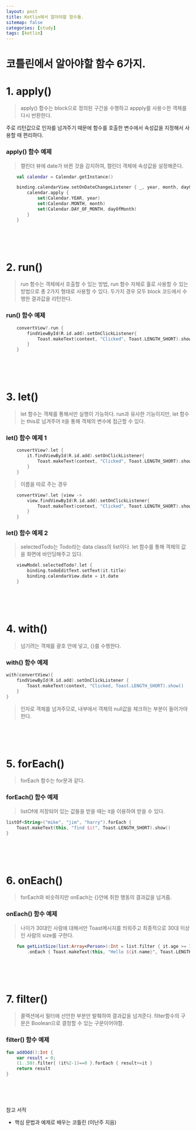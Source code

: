 ```yaml
---
layout: post
title: Kotlin에서 알아야할 함수들.
sitemap: false
categories: [study]
tags: [kotlin]
---
```


# 코틀린에서 알아야할 함수 6가지.

# 1. apply()
> apply() 함수는 block으로 정의된 구간을 수행하고 appply를 사용ㅇ한 객체를 다시 반환한다. 

주로 리턴값으로 인자를 넘겨주기 때문에 함수를 호출한 변수에서 속성값을 지정해서 사용할 때 편리하다. 

### apply() 함수 예제 
> 캘린더 뷰에 date가 바뀐 것을 감지하여, 캘린더 객체에 속성값을 설정해준다. 
~~~kotlin
    val calendar = Calendar.getInstance()

    binding.calendarView.setOnDateChangeListener { _, year, month, dayOfMonth ->
        calendar.apply {
            set(Calendar.YEAR, year)
            set(Calendar.MONTH, month)
            set(Calendar.DAY_OF_MONTH, dayOfMonth)
        }
    }
~~~

<br>
<br>
<br>

# 2. run() 
> run 함수는 객체에서 호출할 수 있는 방법, run 함수 자체로 홀로 사용할 수 있는 방법으로 총 2가지 형태로 사용할 수 있다. 
> 두가지 경우 모두 block 코드에서 수행한 결과값을 리턴한다. 


### run() 함수 예제 
~~~kotlin
    convertView?.run {
        findViewById(R.id.add).setOnClickListener{
            Toast.makeText(context, "Clicked", Toast.LENGTH_SHORT).show()
        }
    }
~~~

<br>
<br>
<br>

# 3. let() 
> let 함수는 객체를 통해서만 실행이 가능하다. run과 유사한 기능이지만, let 함수는 this로 넘겨주어 it을 통해 객체의 변수에 접근할 수 있다. 


### let() 함수 예제 1
~~~kotlin
    convertView?.let {
        it.findViewById(R.id.add).setOnClickListener{
            Toast.makeText(context, "Clicked", Toast.LENGTH_SHORT).show()
        }
    }
~~~
> 이름을 따로 주는 경우
~~~kotlin
    convertView?.let {view ->
        view.findViewById(R.id.add).setOnClickListener{
            Toast.makeText(context, "Clicked", Toast.LENGTH_SHORT).show()
        }
    }
~~~

### let() 함수 예제 2
> selectedTodo는 Todo라는 data class의 list이다. let 함수를 통해 객체의 값을 화면에 바인딩해주고 있다.  
~~~kotlin
    viewModel.selectedTodo?.let {
        binding.todoEditText.setText(it.title)
        binding.calendarView.date = it.date
    }
~~~

<br>
<br>
<br>

# 4. with()
> 넘기려는 객체를 괄호 안에 넣고, {}를 수행한다. 


### with() 함수 예제
~~~kotlin
with(convertView){
    findViewById(R.id.add).setOnClickListener {
        Toast.makeText(context, "Clicked, Toast.LENGTH_SHORT).show()
    }
}
~~~ 
> 인자로 객체를 넘겨주므로, 내부에서 객체의 null값을 체크하는 부분이 들어가야한다. 

<br>
<br>
<br>

# 5. forEach()
> forEach 함수는 for문과 같다. 

### forEach() 함수 예제
> listOf에 저장되어 있는 값들을 받을 때는 it을 이용하여 받을 수 있다. 
~~~kotlin
listOf<String>("mike", "jim", "harry").forEach {
    Toast.makeText(this, "find $it", Toast.LENGTH_SHORT).show()
}
~~~
<br>
<br>
<br>

# 6. onEach()
> forEach와 비슷하지만 onEach는 {}안에 취한 행동의 결과값을 넘겨줌. 


### onEach() 함수 예제 
> 나이가 30대인 사람에 대해서만 Toast메시지를 띄워주고 최종적으로 30대 이상인 사람의 size를 구한다. 
~~~kotlin
    fun getListSize(list:Array<Person>):Int = list.filter { it.age >= 30}
        .onEach { Toast.makeText(this, "Hello ${it.name}", Toast.LENGTH_SHORT).show() }.size
~~~

<br>
<br>
<br>

# 7. filter()
> 콜렉션에서 필터에 선언한 부분만 발췌하여 결과값을 넘겨준다. filter함수의 구문은 Boolean으로 결정할 수 있는 구문이어야함. 

### filter() 함수 예제
~~~kotlin
fun addOdd():Int {
    var result = 0;
    (1..50).filter{ (it%2-1)==0 }.forEach { result+=it }
    return result
}
~~~


<br>
<br>
<br>

참고 서적
- 핵심 문법과 예제로 배우는 코틀린 (이난주 지음)